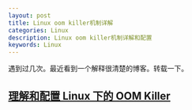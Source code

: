 ```yaml
---
layout: post
title: Linux oom killer机制详解
categories: Linux
description: Linux oom killer机制详解和配置
keywords: Linux
---
```




遇到过几次。最近看到一个解释很清楚的博客。转载一下。

## [理解和配置 Linux 下的 OOM Killer](https://www.vpsee.com/2013/10/how-to-configure-the-linux-oom-killer/)


